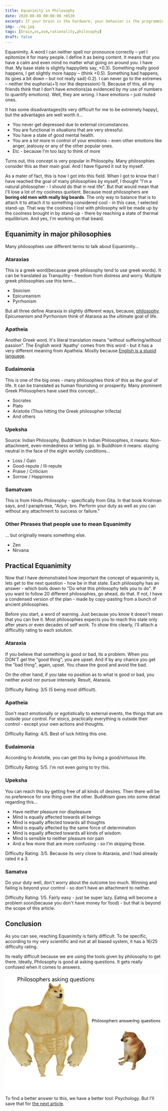 ```yaml
---
title: Equanimity in Philosophy
date: 2020-08-08 00:00:00 +0530
excerpt: If your brain is the hardware, your behavior is the programming. Your attributes or character is the firmware(permanent software that comes bundled with the hardware). It comes with the hardware, its built by other people/external situations – and its very difficult to modify. To get this system to a more functional point, you need a good OS on top of these things – an Operating System for the Mind.
img: ./eq.jpg
tags: [brain,os,osm,rationality,philosophy]
draft: false
---
```


Equanimity. A word I can neither spell nor pronounce correctly – yet I epitomize it for many people. I define it as being content. It means that you have a calm and even mind no matter what going on around you. I have that. My base state is slightly happy(lets say, +0.3). Something really good happens, I get slightly more happy – (think +0.5). Something bad happens, its goes a bit down – but not really sad(-0.2). I can never go to the extremes – neither the euphoria(+1) nor the depression(-1). Because of this, all my friends think that I don’t have emotions(as evidenced by my use of numbers to quantify emotions). Well, they are wrong. I have emotions – just muted ones.

It has some disadvantages(its very difficult for me to be extremely happy), but the advantages are well worth it...

- You never get depressed due to external circumstances.
- You are functional in situations that are very stressful.
- You have a state of good mental health.
- You are a lot more in control of your emotions - even other emotions like anger, jealousy or any of the other popular ones.
- Etc - because I'm too lazy to think of more

Turns out, this concept is very popular in Philosophy. Many philosophies consider this as their main goal. And I have figured it out by myself.

As a mater of fact, this is how I got into this field. When I got to know that I have reached the goal of many philosophies by myself, I thought "I'm a natural philosopher - I should do that in real life". But that would mean that I'll lose a lot of my coolness quotient. Because most philosophers are **boring old men with really big beards**. The only way to balance that is to attach it to attach it to something considered cool - in this case, I selected stand-up. That way the coolness I lost with philosophy will be made up by the coolness brought in by stand-up - there by reaching a state of thermal equilibrium. And yes, I'm working on that beard.

## Equanimity in major philosophies

Many philosophies use different terms to talk about Equanimity...

### Ataraxias

This is a greek word(because greek philosophy tend to use greek words). It can be translated as Tranquility - freedom from distress and worry. Multiple greek philosophies use this term...

- Stoicism
- Epicureanism
- Pyrrhonism

But all three define Ataraxia in slightly different ways, because, [philosophy](https://www.reddit.com/r/PhilosophyMemes/comments/hrpbu9/my_boi_wittgenstein/). Epicureanism and Pyrrhonism think of Ataraxia as the ultimate goal of life. 

### Apatheia

Another Greek word. It's literal translation means "without suffering/without passion". The English word 'Apathy' comes from this word - but it has a very different meaning from Apatheia. Mostly because [English is a stupid language](http://blog.binnyva.com/2009/05/useless-skills-ability-to-spell-part-1-english/).

### Eudaimonia

This is one of the big ones - many philosophies think of this as the goal of life. It can be translated as human flourishing or prosperity. Many prominent Greek Philosophers have used this concept...
- Socrates
- Plato
- Aristotle (Thus hitting the Greek philosopher trifecta)
- And others

### Upeksha

Source: Indian Philosophy, Buddhism
In Indian Philosophies, it means: Non-attachment, even-mindedness or letting go. 
In Buddhism it means: staying neutral in the face of the eight worldly conditions... 
- Loss / Gain
- Good-repute / Ill-repute
- Praise / Criticism
- Sorrow / Happiness

### Samatvam

This is from Hindu Philosophy - specifically from Gita. In that book Krishnan says, and I paraphrase, "Arjun, bro. Perform your duty as well as you can without any attachment to success or failure." 

### Other Phrases that people use to mean Equanimity

... but originally means something else.

- Zen
- Nirvana

## Practical Equanimity

Now that I have demonstrated how important the concept of equanimity is, lets get to the next question - how be in that state. Each philosophy has an answer - which boils down to "Do what this philosophy tells you to do". If you want to follow 20 different philosophies, go ahead, do that. If not, I have a condensed version of the plan - made by copy-pasting from a bunch of ancient philosophies.

Before you start, a word of warning. Just because you know it doesn't mean that you can live it. Most philosophies expects you to reach this state only after years or even decades of self work. To show this clearly, I'll attach a difficultly rating to each solution.

### Ataraxia

If you believe that something is good or bad, its a problem. When you DON'T get the "good thing", you are upset. And if by any chance you get the "bad thing", again, upset. You chase the good and avoid the bad.

On the other hand, if you take no position as to what is good or bad, you neither avoid nor pursue intensely. Result, Ataraxia. 

Difficulty Rating: 3/5 (5 being most difficult).

### Apatheia

Don't react emotionally or egotistically to external events, the things that are outside your control. For stoics, practically everything is outside their control - except your own actions and thoughts.

Difficulty Rating: 4/5. Best of luck hitting this one.

### Eudaimonia

According to Aristotle, you can get this by living a good/virtuous life.

Difficulty Rating: 5/5. I'm not even going to try this.

### Upeksha

You can reach this by getting free of all kinds of desires. Then there will be no preference for one thing over the other. Buddhism goes into some detail regarding this...

- Have neither pleasure nor displeasure
- Mind is equally affected towards all beings
- Mind is equally affected towards all thoughts
- Mind is equally affected by the same force of determination
- Mind is equally affected towards all kinds of wisdom.
- Mind is sensible to neither pleasure nor pain
- And a few more that are more confusing - so I'm skipping those.

Difficulty Rating: 3/5. Because its very close to Ataraxia, and I had already rated it a 3.

### Samatva

Do your duty well, don't worry about the outcome too much. Winning and failing is beyond your control - so don't have an attachment to neither.

Difficulty Rating: 1/5. Fairly easy - just be super lazy. Eating will become a problem soon(because you don't have money for food) - but that is beyond the scope of this article. 

## Conclusion

As you can see, reaching Equanimity is fairly difficult. To be specific, according to my very scientific and not at all biased system, it has a 16/25 difficulty rating. 

Its really difficult because we are using the tools given by philosophy to get there. Ideally, Philosophy is good at asking questions. It gets really confused when it comes to answers.

![Philosophers when asking question vs Philosophers when answering them](./phil_questions_vs_answers.jpg)

To find a better answer to this, we have a better tool: Psychology. But I'll save that for [the next article](https://standup-philosophy.netlify.app/04-equanimity-in-philosophy/05-psychological-equanimity).